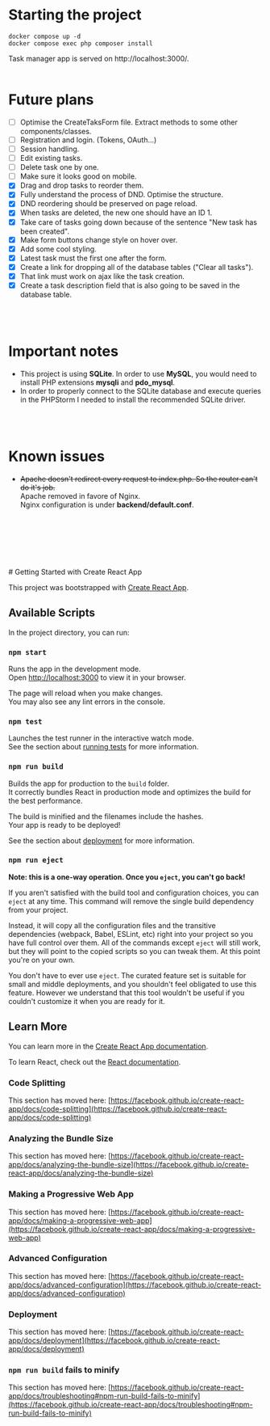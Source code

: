 # Starting the project

```
docker compose up -d
docker compose exec php composer install
```

Task manager app is served on http://localhost:3000/.
<br />
<br />

# Future plans
- [ ] Optimise the CreateTaksForm file. Extract methods to some other components/classes.
- [ ] Registration and login. (Tokens, OAuth...)
- [ ] Session handling.
- [ ] Edit existing tasks.
- [ ] Delete task one by one.
- [ ] Make sure it looks good on mobile.
- [x] Drag and drop tasks to reorder them.
- [x] Fully understand the process of DND. Optimise the structure.
- [x] DND reordering should be preserved on page reload.
- [x] When tasks are deleted, the new one should have an ID 1.
- [x] Take care of tasks going down because of the sentence "New task has been created".
- [x] Make form buttons change style on hover over.
- [x] Add some cool styling.
- [x] Latest task must the first one after the form.
- [x] Create a link for dropping all of the database tables ("Clear all tasks").
- [x] That link must work on ajax like the task creation.
- [x] Create a task description field that is also going to be saved in the database table.
<br />
<br />

# Important notes

- This project is using **SQLite**. In order to use **MySQL**, you would need to install PHP extensions **mysqli** and **pdo_mysql**.
- In order to properly connect to the SQLite database and execute queries in the PHPStorm I needed to install the recommended SQLite driver.
<br />
<br />

# Known issues
- ~~Apache doesn't redirect every request to index.php. So the router can't do it's job.~~ <br />
Apache removed in favore of Nginx. <br />
Nginx configuration is under **backend/default.conf**.

<br />
<br />
<br />
<br />
<br />
<br />
# Getting Started with Create React App

This project was bootstrapped with [Create React App](https://github.com/facebook/create-react-app).

## Available Scripts

In the project directory, you can run:

### `npm start`

Runs the app in the development mode.\
Open [http://localhost:3000](http://localhost:3000) to view it in your browser.

The page will reload when you make changes.\
You may also see any lint errors in the console.

### `npm test`

Launches the test runner in the interactive watch mode.\
See the section about [running tests](https://facebook.github.io/create-react-app/docs/running-tests) for more information.

### `npm run build`

Builds the app for production to the `build` folder.\
It correctly bundles React in production mode and optimizes the build for the best performance.

The build is minified and the filenames include the hashes.\
Your app is ready to be deployed!

See the section about [deployment](https://facebook.github.io/create-react-app/docs/deployment) for more information.

### `npm run eject`

**Note: this is a one-way operation. Once you `eject`, you can't go back!**

If you aren't satisfied with the build tool and configuration choices, you can `eject` at any time. This command will remove the single build dependency from your project.

Instead, it will copy all the configuration files and the transitive dependencies (webpack, Babel, ESLint, etc) right into your project so you have full control over them. All of the commands except `eject` will still work, but they will point to the copied scripts so you can tweak them. At this point you're on your own.

You don't have to ever use `eject`. The curated feature set is suitable for small and middle deployments, and you shouldn't feel obligated to use this feature. However we understand that this tool wouldn't be useful if you couldn't customize it when you are ready for it.

## Learn More

You can learn more in the [Create React App documentation](https://facebook.github.io/create-react-app/docs/getting-started).

To learn React, check out the [React documentation](https://reactjs.org/).

### Code Splitting

This section has moved here: [https://facebook.github.io/create-react-app/docs/code-splitting](https://facebook.github.io/create-react-app/docs/code-splitting)

### Analyzing the Bundle Size

This section has moved here: [https://facebook.github.io/create-react-app/docs/analyzing-the-bundle-size](https://facebook.github.io/create-react-app/docs/analyzing-the-bundle-size)

### Making a Progressive Web App

This section has moved here: [https://facebook.github.io/create-react-app/docs/making-a-progressive-web-app](https://facebook.github.io/create-react-app/docs/making-a-progressive-web-app)

### Advanced Configuration

This section has moved here: [https://facebook.github.io/create-react-app/docs/advanced-configuration](https://facebook.github.io/create-react-app/docs/advanced-configuration)

### Deployment

This section has moved here: [https://facebook.github.io/create-react-app/docs/deployment](https://facebook.github.io/create-react-app/docs/deployment)

### `npm run build` fails to minify

This section has moved here: [https://facebook.github.io/create-react-app/docs/troubleshooting#npm-run-build-fails-to-minify](https://facebook.github.io/create-react-app/docs/troubleshooting#npm-run-build-fails-to-minify)
